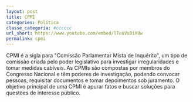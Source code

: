 ```yaml
---
layout: post
title: CPMI
categories: Política
classe_categoria: #cccccc
url_short: https://www.youtube.com/embed/lTuuVsDiXUw
permalink: cpmi
---
```

CPMI é a sigla para "Comissão Parlamentar Mista de Inquérito", um tipo de comissão criada pelo poder legislativo para investigar irregularidades e tomar medidas cabíveis. As CPMIs são compostas por membros do Congresso Nacional e têm poderes de investigação, podendo convocar pessoas, requisitar documentos e tomar depoimentos sob juramento. O objetivo principal de uma CPMI é apurar fatos e buscar soluções para questões de interesse público.
